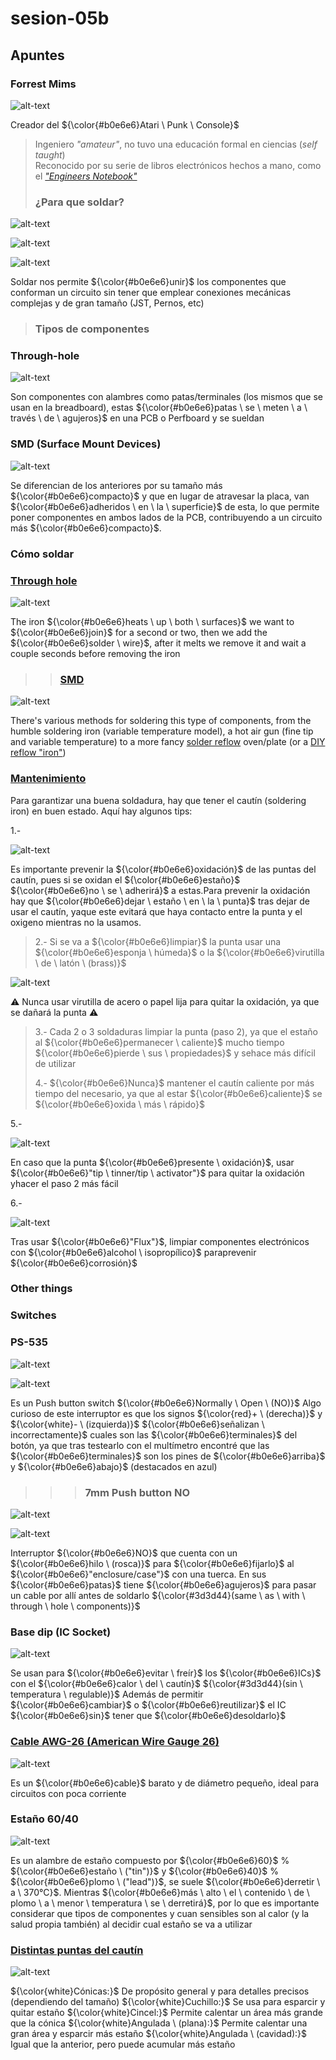 # sesion-05b

## Apuntes

### Forrest Mims

![alt-text](./archivos/Forrest_Mims_hand_drawn_circuit_1983.jpg)

Creador del ${\color{#b0e6e6}Atari \ Punk \ Console}$  
> Ingeniero *"amateur"*, no tuvo una educación formal en ciencias (*self taught*)  
> Reconocido por su serie de libros electrónicos hechos a mano, como el [*"Engineers Notebook"*](https://github.com/alaricmoore/MiniEngineeringNotebooks/blob/main/The%20Forrest%20Mims%20Engineers%20Notebook.pdf)
>
>
> ### ¿Para que soldar?

![alt-text](./archivos/solderless2.jpg)

![alt-text](./archivos/solderless.jpg)

![alt-text](./archivos/JST.jpg)

Soldar nos permite ${\color{#b0e6e6}unir}$ los componentes que conforman un circuito sin tener que emplear conexiones mecánicas complejas y de gran tamaño (JST, Pernos, etc)

> ### Tipos de componentes
>>
### Through-hole

![alt-text](./archivos/Through-Hole-Assembly.png)

Son componentes con alambres como patas/terminales (los mismos que se usan en la breadboard), estas ${\color{#b0e6e6}patas \ se \ meten \ a \ través \ de \ agujeros}$ en una PCB o Perfboard y se sueldan

### SMD (Surface Mount Devices)

![alt-text](./archivos/smd.jpeg)

Se diferencian de los anteriores por su tamaño más ${\color{#b0e6e6}compacto}$ y que en lugar de atravesar la placa, van ${\color{#b0e6e6}adheridos \ en \ la \ superficie}$ de esta, lo que permite poner componentes en ambos lados de la PCB, contribuyendo a un circuito más ${\color{#b0e6e6}compacto}$.

### Cómo soldar

### [Through hole](https://youtu.be/3jAw41LRBxU?si=_cKxKc2zExNf6gPp)

![alt-text](./archivos/Through-Hole-Soldering.jpg)

The iron ${\color{#b0e6e6}heats \ up \ both \ surfaces}$ we want to ${\color{#b0e6e6}join}$ for a second or two, then we add the ${\color{#b0e6e6}solder \ wire}$, after it melts we remove it and wait a couple seconds before removing the iron
>>
>> ### [SMD](https://youtu.be/fYInlAmPnGo?si=X_h2LHiLMA25unwe)  <!-- no se mencionó en clase, pero lo añado igual -->

![alt-text](./archivos/Soldar_SMD.jpg)

There's various methods for soldering this type of components, from the humble soldering iron (variable temperature model), a hot air gun (fine tip and variable temperature) to a more fancy [solder reflow](https://youtu.be/DYrucIWig24?si=Y5CHW0jy0_b62-el) oven/plate (or a [DIY reflow "iron"](https://youtu.be/C7blZigaaaA?si=EtifpZyFZAmeQf4f))

### [Mantenimiento](https://youtu.be/Pn6ZESPgxpQ?si=k4FLOCinJwCzV0uI) <!-- no se mencionó en clase, pero lo añado igual -->

Para garantizar una buena soldadura, hay que tener el cautín (soldering iron) en buen estado. Aquí hay algunos tips:

1.-

![alt-text](./archivos/oxidizedTip.jpg)

Es importante prevenir la ${\color{#b0e6e6}oxidación}$ de las puntas del cautín, pues si se oxidan el ${\color{#b0e6e6}estaño}$ ${\color{#b0e6e6}no \ se \ adherirá}$ a estas.Para prevenir la oxidación hay que ${\color{#b0e6e6}dejar \ estaño \ en \ la \ punta}$ tras dejar de usar el cautín, yaque este evitará que haya contacto entre la punta y el oxigeno mientras no la usamos.
>
> 2.- Si se va a ${\color{#b0e6e6}limpiar}$ la punta usar una ${\color{#b0e6e6}esponja \ húmeda}$ o la ${\color{#b0e6e6}virutilla \ de \ latón \ (brass)}$

![alt-text](./archivos/brassSponge.jpg)

 :warning: Nunca usar virutilla de acero o papel lija para quitar la oxidación, ya que se dañará la punta :warning:
>
>
> 3.- Cada 2 o 3 soldaduras limpiar la punta (paso 2), ya que el estaño al ${\color{#b0e6e6}permanecer \ caliente}$ mucho tiempo ${\color{#b0e6e6}pierde \ sus \ propiedades}$ y sehace más difícil de utilizar  
>
> 4.- ${\color{#b0e6e6}Nunca}$ mantener el cautín caliente por más tiempo del necesario, ya que al estar ${\color{#b0e6e6}caliente}$ se ${\color{#b0e6e6}oxida \ más \ rápido}$  

5.-

![alt-text](./archivos/tipTinner.jpg)

En caso que la punta ${\color{#b0e6e6}presente \ oxidación}$, usar ${\color{#b0e6e6}"tip \ tinner/tip \ activator"}$ para quitar la oxidación yhacer el paso 2 más fácil

6.-

![alt-text](./archivos/flux.jpg)

Tras usar ${\color{#b0e6e6}"Flux"}$, limpiar componentes electrónicos con ${\color{#b0e6e6}alcohol \ isopropílico}$ paraprevenir  ${\color{#b0e6e6}corrosión}$

### Other things

### Switches

### PS-535

![alt-text](./archivos/PS-535.jpg)

![alt-text](./archivos/NO.png)

Es un Push button switch ${\color{#b0e6e6}Normally \ Open \ (NO)}$  Algo curioso de este interruptor es que los signos ${\color{red}+ \ (derecha)}$ y ${\color{white}- \ (izquierda)}$ ${\color{#b0e6e6}señalizan \ incorrectamente}$ cuales son las ${\color{#b0e6e6}terminales}$ del botón, ya que tras testearlo con el multímetro encontré que las ${\color{#b0e6e6}terminales}$ son los pines de ${\color{#b0e6e6}arriba}$ y ${\color{#b0e6e6}abajo}$ (destacados en azul)
>>>
>>> ### 7mm Push button NO

![alt-text](./archivos/7mm.jpg)

![alt-text](./archivos/NO.png)

Interruptor ${\color{#b0e6e6}NO}$ que cuenta con un ${\color{#b0e6e6}hilo \ (rosca)}$ para ${\color{#b0e6e6}fijarlo}$ al ${\color{#b0e6e6}"enclosure/case"}$ con una tuerca.  En sus ${\color{#b0e6e6}patas}$ tiene ${\color{#b0e6e6}agujeros}$ para pasar un cable por allí antes de soldarlo ${\color{#3d3d44}(same \ as \ with \ through \ hole \ components)}$

### Base dip (IC Socket)

![alt-text](./archivos/icSocket.jpg)

Se usan para ${\color{#b0e6e6}evitar \ freír}$ los ${\color{#b0e6e6}ICs}$ con el ${\color{#b0e6e6}calor \ del \ cautín}$ ${\color{#3d3d44}(sin \ temperatura \ regulable)}$  Además de permitir ${\color{#b0e6e6}cambiar}$ o ${\color{#b0e6e6}reutilizar}$ el IC ${\color{#b0e6e6}sin}$ tener que ${\color{#b0e6e6}desoldarlo}$

### [Cable AWG-26 (American Wire Gauge 26)](https://www.tarluz.com/es/copper-network/which-utp-cable-wire-gauge-should-i-choose-awg24-awg26-or-awg28/)

![alt-text](./archivos/AWG26.png)

Es un ${\color{#b0e6e6}cable}$ barato y de diámetro pequeño, ideal para circuitos con poca corriente

### Estaño 60/40

![alt-text](./archivos/60-40.jpg)

Es un alambre de estaño compuesto por ${\color{#b0e6e6}60}$ % ${\color{#b0e6e6}estaño \ ("tin")}$ y ${\color{#b0e6e6}40}$ % ${\color{#b0e6e6}plomo \ ("lead")}$, se suele ${\color{#b0e6e6}derretir \ a \ 370°C}$.  Mientras ${\color{#b0e6e6}más \ alto \ el \ contenido \ de \ plomo \ a \ menor \ temperatura \ se \ derretirá}$, por lo que es importante considerar que tipos de componentes y cuan sensibles son al calor (y la salud propia también) al decidir cual estaño se va a utilizar

### [Distintas puntas del cautín](https://youtu.be/_HmSQiVhQag?si=x4oVYdoZ7U9L0nP-) <!-- no se mencionó en clase, pero lo añado igual -->

![alt-text](./archivos/tips.jpg)

${\color{white}Cónicas:}$ De propósito general y para detalles precisos (dependiendo del tamaño)  ${\color{white}Cuchillo:}$ Se usa para esparcir y quitar estaño  ${\color{white}Cincel:}$ Permite calentar un área más grande que la cónica  ${\color{white}Angulada \ (plana):}$ Permite calentar una gran área y esparcir más estaño  ${\color{white}Angulada \ (cavidad):}$ Igual que la anterior, pero puede acumular más estaño
